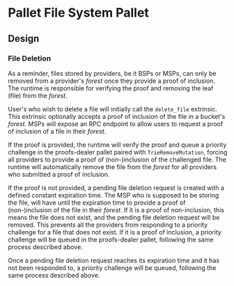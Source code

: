 # Pallet File System Pallet

## Design

### File Deletion

As a reminder, files stored by providers, be it BSPs or MSPs, can only be removed from a provider's _forest_ once they provide a proof of inclusion. The runtime is responsible for verifying the proof and removing the leaf (file) from the _forest_.

User's who wish to delete a file will initially call the `delete_file` extrinsic. This extrinsic optionally accepts a proof of inclusion of the file in a bucket's _forest_. MSPs will expose an RPC endpoint to allow users to request a proof of inclusion of a file in their _forest_.

If the proof is provided, the runtime will verify the proof and queue a priority challenge in the proofs-dealer pallet paired with `TrieRemoveMutation`, forcing all providers to provide a proof of (non-)inclusion of the challenged file. The runtime will automatically remove the file from the _forest_ for all providers who submitted a proof of inclusion.

If the proof is not provided, a pending file deletion request is created with a defined constant expiration time. The MSP who is supposed to be storing the file, will have until the expiration time to provide a proof of (non-)inclusion of the file in their _forest_. If it is a proof of non-inclusion, this means the file does not exist, and the pending file deletion request will be removed. This prevents all the providers from responding to a priority challenge for a file that does not exist. If it is a proof of inclusion, a priority challenge will be queued in the proofs-dealer pallet, following the same process described above.

Once a pending file deletion request reaches its expiration time and it has not been responded to, a priority challenge will be queued, following the same process described above.
